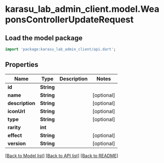 # karasu_lab_admin_client.model.WeaponsControllerUpdateRequest

## Load the model package
```dart
import 'package:karasu_lab_admin_client/api.dart';
```

## Properties
Name | Type | Description | Notes
------------ | ------------- | ------------- | -------------
**id** | **String** |  | 
**name** | **String** |  | [optional] 
**description** | **String** |  | [optional] 
**iconUrl** | **String** |  | [optional] 
**type** | **String** |  | [optional] 
**rarity** | **int** |  | 
**effect** | **String** |  | [optional] 
**version** | **String** |  | [optional] 

[[Back to Model list]](../README.md#documentation-for-models) [[Back to API list]](../README.md#documentation-for-api-endpoints) [[Back to README]](../README.md)


